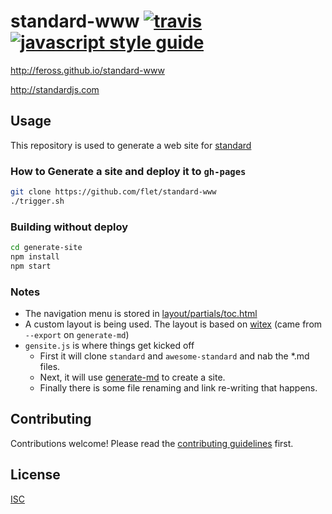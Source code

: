 # standard-www [![travis][travis-image]][travis-url] [![javascript style guide][standard-image]][standard-url]

[travis-image]: https://img.shields.io/travis/feross/standard-www/master.svg
[travis-url]: https://travis-ci.org/feross/standard-www
[standard-image]: https://img.shields.io/badge/code_style-standard-brightgreen.svg
[standard-url]: https://standardjs.com

http://feross.github.io/standard-www

http://standardjs.com

## Usage

This repository is used to generate a web site for [standard](https://github.com/feross/standard)

### How to Generate a site and deploy it to `gh-pages`
```bash
git clone https://github.com/flet/standard-www
./trigger.sh
```

### Building without deploy
```bash
cd generate-site
npm install
npm start
```

### Notes
- The navigation menu is stored in [layout/partials/toc.html](layout/partials/toc.html)
- A custom layout is being used. The layout is based on [witex](https://github.com/AndrewBelt/WiTeX) (came from `--export` on `generate-md`)
- `gensite.js` is where things get kicked off
  - First it will clone `standard` and `awesome-standard` and nab the *.md files.
  - Next, it will use [generate-md](https://github.com/mixu/markdown-styles) to create a site.
  - Finally there is some file renaming and link re-writing that happens.

## Contributing

Contributions welcome! Please read the [contributing guidelines](CONTRIBUTING.md) first.

## License

[ISC](LICENSE.md)
